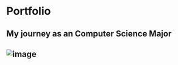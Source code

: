 # Portfolio
## My journey as an Computer Science Major
## ![image](https://github.com/user-attachments/assets/7a45455f-2f90-4e9c-b8d9-6316adec588d)
